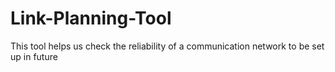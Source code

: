 # Link-Planning-Tool
This tool helps us check the reliability of a communication network to be set up in future
